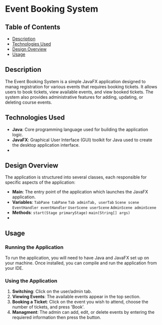 # Event Booking System

## Table of Contents
 - [Description](#description)
 - [Technologies Used](#technologies-used)
 - [Design Overview](#design-overview)
 - [Usage](#usage) 


## Description 
The Event Booking System is a simple JavaFX application designed to manag registration for various events that requires booking tickets. It allows users to book tickets, view available events, and view booked tickets. The system also provides administrative features for adding, updating, or deleting course events. 

## Technologies Used 
 - **Java**: Core programming language used for building the application logic. 
 - **JavaFX**: Graphical User Interface (GUI) toolkit for Java used to create the desktop application interface. 
 - 
## Design Overview
The application is structured into several classes, each responsible for specific aspects of the application: 

 - **Main**: The entry point of the application which launches the JavaFX application.
 - **Variables**: `TabPane tabPane` `Tab adminTab, userTab` `Scene scene` `EventHandler eventHandler` `UserScene userScene` `AdminScene adminScene` 
 - **Methods**: `start(Stage primaryStage)` `main(String[] args)` 
 - 
## Usage 

### Running the Application 
To run the application, you will need to have Java and JavaFX set up on your machine. Once installed, you can compile and run the application from your IDE. 

### Using the Application
 1. **Switching**: Click on the user/admin tab.
 2. **Viewing Events**: The available events appear in the top section.
 3. **Booking a Ticket**: Click on the event you wish to attend, choose the number of tickets, and press 'Book'.
 4. **Managment**: The admin can add, edit, or delete events by entering the requiered information then press the button.
